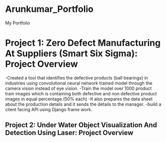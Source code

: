 # Arunkumar_Portfolio
My Portfolio

# Project 1: Zero Defect Manufacturing At Suppliers (Smart Six Sigma): Project Overview
-Created a tool that identifies the defective products (ball bearings) in industries using convolutional neural network trained model through the camera vision instead of eye vision. 
-Train the model over 1000 product train images which is containing both defective and non defective product images in equal percentage.(50% each)
-It also prepares the data sheet about the production details and it sends the details to the manager.
-build a client facing API using Django frame work.

## Project 2: Under Water Object Visualization And Detection Using Laser: Project Overview
